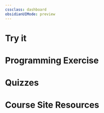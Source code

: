 ```yaml
---
cssclass: dashboard
obsidianUIMode: preview
---
```

# Try it

# Programming Exercise

# Quizzes

# Course Site Resources
